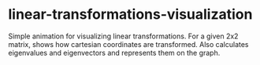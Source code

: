 # linear-transformations-visualization

Simple animation for visualizing linear transformations. For a given 2x2 matrix, shows how cartesian coordinates are transformed. Also calculates eigenvalues and eigenvectors and represents them on the graph.